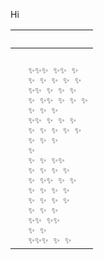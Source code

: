 Hi

&nbsp;|&nbsp;
---|---
&nbsp;|&nbsp;
&nbsp;| <samp> ✨✨✨      ✨✨ ✨    <br/>✨ ✨    ✨    ✨  ✨  <br/>  ✨✨ ✨ ✨         ✨<br/>✨   ✨✨ ✨  ✨  ✨    <br/>   ✨   ✨       ✨  <br/>✨✨       ✨ ✨   ✨  <br/>✨      ✨ ✨     ✨ ✨<br/>      ✨  ✨    ✨   <br/>            ✨     <br/>✨ ✨          ✨✨   <br/>     ✨ ✨   ✨   ✨  <br/> ✨    ✨✨     ✨   ✨<br/>     ✨   ✨    ✨ ✨ <br/>     ✨  ✨   ✨   ✨ <br/>✨ ✨           ✨   <br/> ✨✨        ✨✨     <br/>   ✨   ✨          <br/>   ✨✨✨   ✨       ✨<br/></samp>
